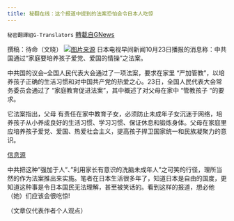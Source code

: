 ```yaml
---
title: 秘翻在线：这个报道中提到的法案恐怕会令日本人吃惊
---
```

`秘密翻譯組G-Translators` [轉載自GNews](https://gnews.org/zh-hans/1612674/)

撰稿：待命（文晓）
![](https://assets.gnews.org/wp-content/uploads/2021/10/画像1-19.png)[图片来源](http://www.news.cn/politics/2021-10/23/c_1127988845.htm)
日本电视早间新闻10月23日播报的消息称：中共国通过“家庭要培养孩子爱党、爱国的情操”之法案。

中共国的议会–全国人民代表大会通过了一项法案，要求在家里 “严加管教”，以培养孩子正确的生活习惯和对中国共产党的热爱之心。23日，全国人民代表大会常务委员会通过了 “家庭教育促进法案”，其中概述了对父母在家中 “管教孩子 “的要求。

它法案指出，父母 有责任在家中教育子女，必须防止未成年子女沉迷于网络，培养孩子从小养成良好的生活习惯、学习习惯、保证休息和锻炼身体。父母在家庭里应培养孩子爱党、爱国、热爱社会主义，提高孩子捍卫国家统一和民族凝聚力的意识。

[信息源](https://news.yahoo.co.jp/articles/4edd544d1fdd8bae0460d70df11f9ee701211484)

中共把这种”强加于人”、”利用家长有意识的洗脑未成年人”之可笑的行径，理所当然的作为法案推出来实施。笔者在日本生活很多年了，知道日本是自由的国度，更知道这种事是令日本国民无法理解，甚至被笑话的。看到这样的报道，想必他（她）们应该会很吃惊!

（文章仅代表作者个人观点）
